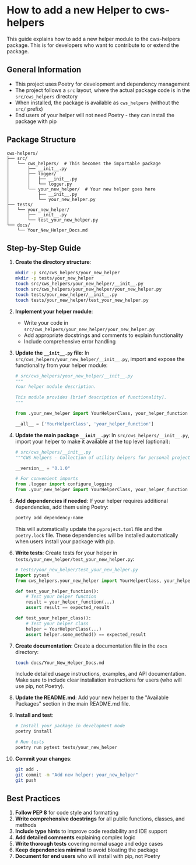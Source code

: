 # How to add a new Helper to cws-helpers

This guide explains how to add a new helper module to the cws-helpers package. This is for developers who want to contribute to or extend the package.

## General Information

- This project uses Poetry for development and dependency management
- The project follows a `src` layout, where the actual package code is in the `src/cws_helpers` directory
- When installed, the package is available as `cws_helpers` (without the `src/` prefix)
- End users of your helper will not need Poetry - they can install the package with pip

## Package Structure

```
cws-helpers/
├── src/
│   └── cws_helpers/  # This becomes the importable package
│       ├── __init__.py
│       ├── logger/
│       │   ├── __init__.py
│       │   └── logger.py
│       └── your_new_helper/  # Your new helper goes here
│           ├── __init__.py
│           └── your_new_helper.py
├── tests/
│   └── your_new_helper/
│       ├── __init__.py
│       └── test_your_new_helper.py
└── docs/
    └── Your_New_Helper_Docs.md
```

## Step-by-Step Guide

1. **Create the directory structure**:
   ```bash
   mkdir -p src/cws_helpers/your_new_helper
   mkdir -p tests/your_new_helper
   touch src/cws_helpers/your_new_helper/__init__.py
   touch src/cws_helpers/your_new_helper/your_new_helper.py
   touch tests/your_new_helper/__init__.py
   touch tests/your_new_helper/test_your_new_helper.py
   ```

2. **Implement your helper module**:
   - Write your code in `src/cws_helpers/your_new_helper/your_new_helper.py`
   - Add appropriate docstrings and comments to explain functionality
   - Include comprehensive error handling

3. **Update the `__init__.py` file**:
   In `src/cws_helpers/your_new_helper/__init__.py`, import and expose the functionality from your helper module:
   ```python
   # src/cws_helpers/your_new_helper/__init__.py
   """
   Your helper module description.
   
   This module provides [brief description of functionality].
   """
   
   from .your_new_helper import YourHelperClass, your_helper_function
   
   __all__ = ['YourHelperClass', 'your_helper_function']
   ```

4. **Update the main package `__init__.py`**:
   In `src/cws_helpers/__init__.py`, import your helper to make it available at the top level (optional):
   ```python
   # src/cws_helpers/__init__.py
   """CWS Helpers - Collection of utility helpers for personal projects."""
   
   __version__ = "0.1.0"
   
   # For convenient imports
   from .logger import configure_logging
   from .your_new_helper import YourHelperClass, your_helper_function
   ```

5. **Add dependencies if needed**:
   If your helper requires additional dependencies, add them using Poetry:
   ```bash
   poetry add dependency-name
   ```
   This will automatically update the `pyproject.toml` file and the `poetry.lock` file. These dependencies will be installed automatically when users install your package with pip.

6. **Write tests**:
   Create tests for your helper in `tests/your_new_helper/test_your_new_helper.py`:
   ```python
   # tests/your_new_helper/test_your_new_helper.py
   import pytest
   from cws_helpers.your_new_helper import YourHelperClass, your_helper_function
   
   def test_your_helper_function():
       # Test your helper function
       result = your_helper_function(...)
       assert result == expected_result
   
   def test_your_helper_class():
       # Test your helper class
       helper = YourHelperClass(...)
       assert helper.some_method() == expected_result
   ```

7. **Create documentation**:
   Create a documentation file in the `docs` directory:
   ```bash
   touch docs/Your_New_Helper_Docs.md
   ```
   Include detailed usage instructions, examples, and API documentation. Make sure to include clear installation instructions for users (who will use pip, not Poetry).

8. **Update the README.md**:
   Add your new helper to the "Available Packages" section in the main README.md file.

9. **Install and test**:
   ```bash
   # Install your package in development mode
   poetry install
   
   # Run tests
   poetry run pytest tests/your_new_helper
   ```

10. **Commit your changes**:
    ```bash
    git add .
    git commit -m "Add new helper: your_new_helper"
    git push
    ```

## Best Practices

1. **Follow PEP 8** for code style and formatting
2. **Write comprehensive docstrings** for all public functions, classes, and methods
3. **Include type hints** to improve code readability and IDE support
4. **Add detailed comments** explaining complex logic
5. **Write thorough tests** covering normal usage and edge cases
6. **Keep dependencies minimal** to avoid bloating the package
7. **Document for end users** who will install with pip, not Poetry
